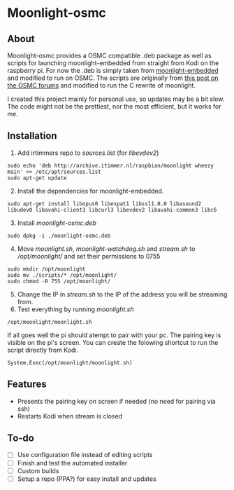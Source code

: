 # Moonlight-osmc
## About
Moonlight-osmc provides a OSMC compatible .deb package as well as scripts for launching moonlight-embedded from straight from Kodi on the raspberry pi. For now the .deb is simply taken from [moonlight-embedded](https://github.com/irtimmer/moonlight-embedded) and modified to run on OSMC. The scripts are originally from [this post on the OSMC forums](https://discourse.osmc.tv/t/limelight-embedded-and-osmc/1884/18) and modified to run the C rewrite of moonlight.

I created this project mainly for personal use, so updates may be a bit slow. The code might not be the prettiest, nor the most efficient, but it works for me.

## Installation
1. Add irtimmers repo to *sources.list* (for *libevdev2*)
```
sudo echo 'deb http://archive.itimmer.nl/raspbian/moonlight wheezy main' >> /etc/apt/sources.list
sudo apt-get update
```
2. Install the dependencies for moonlight-embedded.
```
sudo apt-get install libopus0 libexpat1 libssl1.0.0 libasound2 libudev0 libavahi-client3 libcurl3 libevdev2 libavahi-common3 libc6
```
3. Install *moonlight-osmc.deb*
```
sudo dpkg -i ./moonlight-osmc.deb
```
4. Move *moonlight.sh*, *moonlight-watchdog.sh* and *stream.sh* to */opt/moonlight/* and set their permissions to 0755
```
sudo mkdir /opt/moonlight
sudo mv ./scripts/* /opt/moonlight/
sudo chmod -R 755 /opt/moonlight/
```
5. Change the IP in *stream.sh* to the IP of the address you will be streaming from. 
6. Test everything by running *moonlight.sh*
```
/opt/moonlight/moonlight.sh
```

If all goes well the pi should atempt to pair with your pc. The pairing key is visible on the pi's screen. You can create the folowing shortcut to run the script directly from Kodi.
```
System.Exec(/opt/moonlight/moonlight.sh)
```

## Features
- Presents the pairing key on screen if needed (no need for pairing via ssh)
- Restarts Kodi when stream is closed

## To-do
- [ ] Use configuration file instead of editing scripts
- [ ] Finish and test the automated installer
- [ ] Custom builds
- [ ] Setup a repo (PPA?) for easy install and updates
